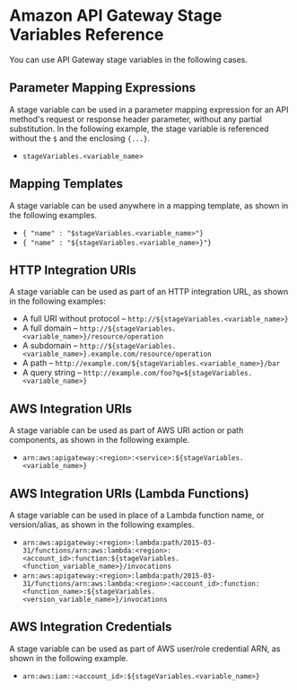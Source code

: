 # Amazon API Gateway Stage Variables Reference<a name="aws-api-gateway-stage-variables-reference"></a>

 You can use API Gateway stage variables in the following cases\. 

## Parameter Mapping Expressions<a name="stage-variables-in-parameter-mapping-expressions"></a>

A stage variable can be used in a parameter mapping expression for an API method's request or response header parameter, without any partial substitution\. In the following example, the stage variable is referenced without the `$` and the enclosing `{...}`\. 
+ `stageVariables.<variable_name>`

## Mapping Templates<a name="stage-variables-in-mapping-templates"></a>

 A stage variable can be used anywhere in a mapping template, as shown in the following examples\. 
+  `{ "name" : "$stageVariables.<variable_name>"}`
+ `{ "name" : "${stageVariables.<variable_name>}"}`

## HTTP Integration URIs<a name="stage-variables-in-integration-HTTP-uris"></a>

A stage variable can be used as part of an HTTP integration URL, as shown in the following examples:
+ A full URI without protocol – `http://${stageVariables.<variable_name>}`
+ A full domain – `http://${stageVariables.<variable_name>}/resource/operation`
+ A subdomain – `http://${stageVariables.<variable_name>}.example.com/resource/operation`
+ A path – `http://example.com/${stageVariables.<variable_name>}/bar`
+ A query string – `http://example.com/foo?q=${stageVariables.<variable_name>}` 

## AWS Integration URIs<a name="stage-variables-in-integration-aws-uris"></a>

 A stage variable can be used as part of AWS URI action or path components, as shown in the following example\.
+ `arn:aws:apigateway:<region>:<service>:${stageVariables.<variable_name>}`

## AWS Integration URIs \(Lambda Functions\)<a name="stage-variables-in-integration-lambda-functions"></a>

 A stage variable can be used in place of a Lambda function name, or version/alias, as shown in the following examples\. 
+ `arn:aws:apigateway:<region>:lambda:path/2015-03-31/functions/arn:aws:lambda:<region>:<account_id>:function:${stageVariables.<function_variable_name>}/invocations`
+ `arn:aws:apigateway:<region>:lambda:path/2015-03-31/functions/arn:aws:lambda:<region>:<account_id>:function:<function_name>:${stageVariables.<version_variable_name>}/invocations`

## AWS Integration Credentials<a name="stage-variables-in-integration-aws-credentials"></a>

 A stage variable can be used as part of AWS user/role credential ARN, as shown in the following example\. 
+  `arn:aws:iam::<account_id>:${stageVariables.<variable_name>}` 